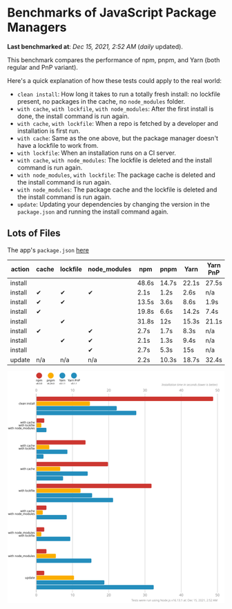 # Benchmarks of JavaScript Package Managers

**Last benchmarked at**: _Dec 15, 2021, 2:52 AM_ (_daily_ updated).

This benchmark compares the performance of npm, pnpm, and Yarn (both regular and PnP variant).

Here's a quick explanation of how these tests could apply to the real world:

- `clean install`: How long it takes to run a totally fresh install: no lockfile present, no packages in the cache, no `node_modules` folder.
- `with cache`, `with lockfile`, `with node_modules`: After the first install is done, the install command is run again.
- `with cache`, `with lockfile`: When a repo is fetched by a developer and installation is first run.
- `with cache`: Same as the one above, but the package manager doesn't have a lockfile to work from.
- `with lockfile`: When an installation runs on a CI server.
- `with cache`, `with node_modules`: The lockfile is deleted and the install command is run again.
- `with node_modules`, `with lockfile`: The package cache is deleted and the install command is run again.
- `with node_modules`: The package cache and the lockfile is deleted and the install command is run again.
- `update`: Updating your dependencies by changing the version in the `package.json` and running the install command again.

## Lots of Files

The app's `package.json` [here](https://github.com/pnpm/pnpm.github.io/blob/main/benchmarks/fixtures/alotta-files/package.json)

| action  | cache | lockfile | node_modules| npm | pnpm | Yarn | Yarn PnP |
| ---     | ---   | ---      | ---         | --- | ---  | ---  | ---      |
| install |       |          |             | 48.6s | 14.7s | 22.1s | 27.5s |
| install | ✔     | ✔        | ✔           | 2.1s | 1.2s | 2.6s | n/a |
| install | ✔     | ✔        |             | 13.5s | 3.6s | 8.6s | 1.9s |
| install | ✔     |          |             | 19.8s | 6.6s | 14.2s | 7.4s |
| install |       | ✔        |             | 31.8s | 12s | 15.3s | 21.1s |
| install | ✔     |          | ✔           | 2.7s | 1.7s | 8.3s | n/a |
| install |       | ✔        | ✔           | 2.1s | 1.3s | 9.4s | n/a |
| install |       |          | ✔           | 2.7s | 5.3s | 15s | n/a |
| update  | n/a | n/a | n/a | 2.2s | 10.3s | 18.7s | 32.4s |

![Graph of the alotta-files results](../../static/img/benchmarks/alotta-files.svg)